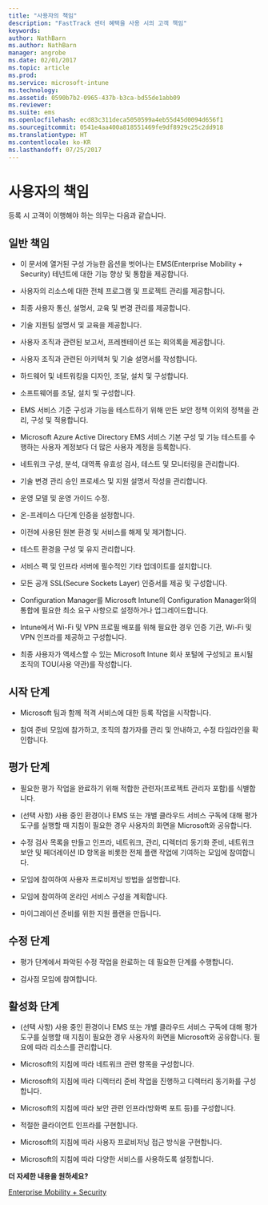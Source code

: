 ```yaml
---
title: "사용자의 책임"
description: "FastTrack 센터 혜택을 사용 시의 고객 책임"
keywords: 
author: NathBarn
ms.author: NathBarn
manager: angrobe
ms.date: 02/01/2017
ms.topic: article
ms.prod: 
ms.service: microsoft-intune
ms.technology: 
ms.assetid: 0590b7b2-0965-437b-b3ca-bd55de1abb09
ms.reviewer: 
ms.suite: ems
ms.openlocfilehash: ecd83c311deca5050599a4eb55d45d0094d656f1
ms.sourcegitcommit: 0541e4aa400a818551469fe9df8929c25c2dd918
ms.translationtype: HT
ms.contentlocale: ko-KR
ms.lasthandoff: 07/25/2017
---
```

# <a name="your-responsibilities"></a>사용자의 책임

등록 시 고객이 이행해야 하는 의무는 다음과 같습니다.

## <a name="general-responsibilities"></a>일반 책임

-   이 문서에 열거된 구성 가능한 옵션을 벗어나는 EMS(Enterprise Mobility + Security) 테넌트에 대한 기능 향상 및 통합을 제공합니다.

-   사용자의 리소스에 대한 전체 프로그램 및 프로젝트 관리를 제공합니다.

-   최종 사용자 통신, 설명서, 교육 및 변경 관리를 제공합니다.

-   기술 지원팀 설명서 및 교육을 제공합니다.

-   사용자 조직과 관련된 보고서, 프레젠테이션 또는 회의록을 제공합니다.

-   사용자 조직과 관련된 아키텍처 및 기술 설명서를 작성합니다.

-   하드웨어 및 네트워킹을 디자인, 조달, 설치 및 구성합니다.

-   소프트웨어를 조달, 설치 및 구성합니다.

-   EMS 서비스 기준 구성과 기능을 테스트하기 위해 만든 보안 정책 이외의 정책을 관리, 구성 및 적용합니다.

-   Microsoft Azure Active Directory EMS 서비스 기본 구성 및 기능 테스트를 수행하는 사용자 계정보다 더 많은 사용자 계정을 등록합니다.

-   네트워크 구성, 분석, 대역폭 유효성 검사, 테스트 및 모니터링을 관리합니다.

-   기술 변경 관리 승인 프로세스 및 지원 설명서 작성을 관리합니다.

-   운영 모델 및 운영 가이드 수정.

-   온-프레미스 다단계 인증을 설정합니다.

-   이전에 사용된 원본 환경 및 서비스를 해제 및 제거합니다.

-   테스트 환경을 구성 및 유지 관리합니다.

-   서비스 팩 및 인프라 서버에 필수적인 기타 업데이트를 설치합니다.

-   모든 공개 SSL(Secure Sockets Layer) 인증서를 제공 및 구성합니다.

-   Configuration Manager를 Microsoft Intune의 Configuration Manager와의 통합에 필요한 최소 요구 사항으로 설정하거나 업그레이드합니다.

-   Intune에서 Wi-Fi 및 VPN 프로필 배포를 위해 필요한 경우 인증 기관, Wi-Fi 및 VPN 인프라를 제공하고 구성합니다.

-   최종 사용자가 액세스할 수 있는 Microsoft Intune 회사 포털에 구성되고 표시될 조직의 TOU(사용 약관)를 작성합니다.

## <a name="initiate-phase"></a>시작 단계

-   Microsoft 팀과 함께 적격 서비스에 대한 등록 작업을 시작합니다.

-   참여 준비 모임에 참가하고, 조직의 참가자를 관리 및 안내하고, 수정 타임라인을 확인합니다.

## <a name="assess-phase"></a>평가 단계

-   필요한 평가 작업을 완료하기 위해 적합한 관련자(프로젝트 관리자 포함)를 식별합니다.

-   (선택 사항) 사용 중인 환경이나 EMS 또는 개별 클라우드 서비스 구독에 대해 평가 도구를 실행할 때 지침이 필요한 경우 사용자의 화면을 Microsoft와 공유합니다.

-   수정 검사 목록을 만들고 인프라, 네트워크, 관리, 디렉터리 동기화 준비, 네트워크 보안 및 페더레이션 ID 항목을 비롯한 전체 플랜 작업에 기여하는 모임에 참여합니다.

-   모임에 참여하여 사용자 프로비저닝 방법을 설명합니다.

-   모임에 참여하여 온라인 서비스 구성을 계획합니다.

-   마이그레이션 준비를 위한 지원 플랜을 만듭니다.

## <a name="remediate-phase"></a>수정 단계

-   평가 단계에서 파악된 수정 작업을 완료하는 데 필요한 단계를 수행합니다.

-   검사점 모임에 참여합니다.

## <a name="enable-phase"></a>활성화 단계

-   (선택 사항) 사용 중인 환경이나 EMS 또는 개별 클라우드 서비스 구독에 대해 평가 도구를 실행할 때 지침이 필요한 경우 사용자의 화면을 Microsoft와 공유합니다. 필요에 따라 리소스를 관리합니다.

-   Microsoft의 지침에 따라 네트워크 관련 항목을 구성합니다.

-   Microsoft의 지침에 따라 디렉터리 준비 작업을 진행하고 디렉터리 동기화를 구성합니다.

-   Microsoft의 지침에 따라 보안 관련 인프라(방화벽 포트 등)를 구성합니다.

-   적절한 클라이언트 인프라를 구현합니다.

-   Microsoft의 지침에 따라 사용자 프로비저닝 접근 방식을 구현합니다.

-   Microsoft의 지침에 따라 다양한 서비스를 사용하도록 설정합니다.

**더 자세한 내용을 원하세요?**

[Enterprise Mobility + Security](https://www.microsoft.com/en-us/cloud-platform/enterprise-mobility)
